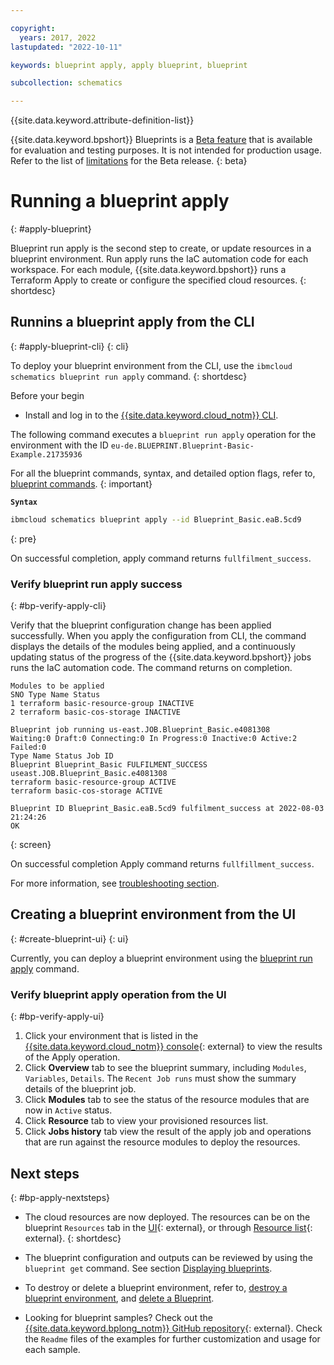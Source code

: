 ```yaml
---

copyright:
  years: 2017, 2022
lastupdated: "2022-10-11"

keywords: blueprint apply, apply blueprint, blueprint

subcollection: schematics

---
```


{{site.data.keyword.attribute-definition-list}}

{{site.data.keyword.bpshort}} Blueprints is a [Beta feature](/docs/schematics?topic=schematics-bp-beta-limitations) that is available for evaluation and testing purposes. It is not intended for production usage. Refer to the list of [limitations](/docs/schematics?topic=schematics-bp-beta-limitations) for the Beta release.
{: beta}

# Running a blueprint apply
{: #apply-blueprint}

Blueprint run apply is the second step to create, or update resources in a blueprint environment. Run apply runs the IaC automation code for each workspace. For each module, {{site.data.keyword.bpshort}} runs a Terraform Apply to create or configure the specified cloud resources. 
{: shortdesc}

## Runnins a blueprint apply from the CLI 
{: #apply-blueprint-cli}
{: cli}

To deploy your blueprint environment from the CLI, use the `ibmcloud schematics blueprint run apply` command. 
{: shortdesc}

Before your begin

- Install and log in to the [{{site.data.keyword.cloud_notm}} CLI](/docs/schematics?topic=schematics-setup-cli#install-schematics-cli).

The following command executes a `blueprint run apply` operation for the environment with the ID `eu-de.BLUEPRINT.Blueprint-Basic-Example.21735936`

For all the blueprint commands, syntax, and detailed option flags, refer to, [blueprint commands](/docs/schematics?topic=schematics-schematics-cli-reference#blueprints-cmd).
{: important}

**`Syntax`**

```sh
ibmcloud schematics blueprint apply --id Blueprint_Basic.eaB.5cd9
```
{: pre}

On successful completion, apply command returns `fullfilment_success`. 

### Verify blueprint run apply success 
{: #bp-verify-apply-cli}

Verify that the blueprint configuration change has been applied successfully. When you apply the configuration from CLI, the command displays the details of the modules being applied, and a continuously updating status of the progress of the {{site.data.keyword.bpshort}} jobs runs the IaC automation code. The command returns on completion.

```text
Modules to be applied
SNO Type Name Status
1 terraform basic-resource-group INACTIVE
2 terraform basic-cos-storage INACTIVE

Blueprint job running us-east.JOB.Blueprint_Basic.e4081308 
Waiting:0 Draft:0 Connecting:0 In Progress:0 Inactive:0 Active:2
Failed:0
Type Name Status Job ID
Blueprint Blueprint_Basic FULFILMENT_SUCCESS useast.JOB.Blueprint_Basic.e4081308
terraform basic-resource-group ACTIVE
terraform basic-cos-storage ACTIVE

Blueprint ID Blueprint_Basic.eaB.5cd9 fulfilment_success at 2022-08-03
21:24:26
OK
```
{: screen}

On successful completion Apply command returns `fullfillment_success`.  

For more information, see [troubleshooting section](/docs/schematics?topic=schematics-bp-apply-fails).


## Creating a blueprint environment from the UI 
{: #create-blueprint-ui}
{: ui}

Currently, you can deploy a blueprint environment using the [blueprint run apply](#apply-blueprint-cli) command.

### Verify blueprint apply operation from the UI 
{: #bp-verify-apply-ui}

1. Click your environment that is listed in the [{{site.data.keyword.cloud_notm}} console](https://cloud.ibm.com/schematics/blueprints){: external} to view the results of the Apply operation. 
2. Click **Overview** tab to see the blueprint summary, including `Modules`, `Variables`, `Details`. The `Recent Job runs` must show the summary details of the blueprint job. 
3. Click **Modules** tab to see the status of the resource modules that are now in `Active` status.
4. Click **Resource** tab to view your provisioned resources list.
5. Click **Jobs history** tab view the result of the apply job and operations that are run against the resource modules to deploy the resources.  

## Next steps
{: #bp-apply-nextsteps}

- The cloud resources are now deployed. The resources can be on the blueprint `Resources` tab in the [UI](https://cloud.ibm.com/schematics/blueprints){: external}, or through [Resource list](https://cloud.ibm.com/resources){: external}. 
{: shortdesc}

- The blueprint configuration and outputs can be reviewed by using the `blueprint get` command. See section [Displaying blueprints](/docs/schematics?topic=schematics-schematics-cli-reference&interface=cli#schematics-blueprint-get). 

- To destroy or delete a blueprint environment, refer to, [destroy a blueprint environment](/docs/schematics?topic=schematics-destroy-blueprint&interface=cli), and [delete a Blueprint](/docs/schematics?topic=schematics-delete-blueprint&interface=cli#delete-blueprint-cli).

- Looking for blueprint samples? Check out the [{{site.data.keyword.bplong_notm}} GitHub repository](https://github.com/orgs/Cloud-Schematics/repositories/?q=topic:blueprint){: external}. Check the `Readme` files of the examples for further customization and usage for each sample. 

